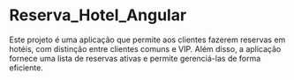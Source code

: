 
# Reserva_Hotel_Angular


Este projeto é uma aplicação que permite aos clientes fazerem reservas em hotéis, com distinção entre clientes comuns e VIP. Além disso, a aplicação fornece uma lista de reservas ativas e permite gerenciá-las de forma eficiente.

